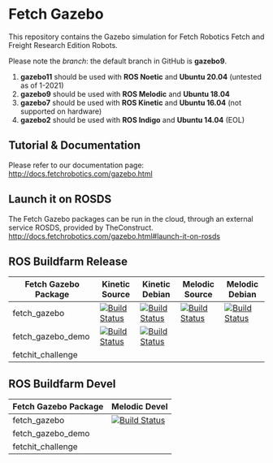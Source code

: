 # Fetch Gazebo

This repository contains the Gazebo simulation for Fetch Robotics Fetch and
Freight Research Edition Robots.

Please note the _branch_: the default branch in GitHub is **gazebo9**.
1. **gazebo11** should be used with **ROS Noetic** and **Ubuntu 20.04** (untested as of 1-2021)
2. **gazebo9** should be used with **ROS Melodic** and **Ubuntu 18.04**
3. **gazebo7** should be used with **ROS Kinetic** and **Ubuntu 16.04** (not supported on hardware)
4. **gazebo2** should be used with **ROS Indigo** and **Ubuntu 14.04** (EOL)

## Tutorial & Documentation

Please refer to our documentation page: http://docs.fetchrobotics.com/gazebo.html

## Launch it on ROSDS

The Fetch Gazebo packages can be run in the cloud, through an external service ROSDS, provided by TheConstruct.
http://docs.fetchrobotics.com/gazebo.html#launch-it-on-rosds

## ROS Buildfarm Release
 
Fetch Gazebo Package | Kinetic Source | Kinetic Debian | Melodic Source | Melodic Debian
-------------------- | -------------- | -------------- | -------------- | --------------
fetch_gazebo | [![Build Status](http://build.ros.org/buildStatus/icon?job=Ksrc_uX__fetch_gazebo__ubuntu_xenial__source)](http://build.ros.org/job/Ksrc_uX__fetch_gazebo__ubuntu_xenial__source/) | [![Build Status](http://build.ros.org/buildStatus/icon?job=Kbin_uX64__fetch_gazebo__ubuntu_xenial_amd64__binary)](http://build.ros.org/view/Kbin_uX64/job/Kbin_uX64__fetch_gazebo__ubuntu_xenial_amd64__binary/) | [![Build Status](http://build.ros.org/buildStatus/icon?job=Msrc_uB__fetch_gazebo__ubuntu_bionic__source)](http://build.ros.org/view/Mbin_uB64/job/Msrc_uB__fetch_gazebo__ubuntu_bionic__source/) | [![Build Status](http://build.ros.org/buildStatus/icon?job=Mbin_uB64__fetch_gazebo__ubuntu_bionic_amd64__binary)](http://build.ros.org/view/Mbin_uB64/job/Mbin_uB64__fetch_gazebo__ubuntu_bionic_amd64__binary/) |
fetch_gazebo_demo | [![Build Status](http://build.ros.org/buildStatus/icon?job=Ksrc_uX__fetch_gazebo_demo__ubuntu_xenial__source)](http://build.ros.org/job/Ksrc_uX__fetch_gazebo_demo__ubuntu_xenial__source/) | [![Build Status](http://build.ros.org/buildStatus/icon?job=Kbin_uX64__fetch_gazebo_demo__ubuntu_xenial_amd64__binary)](http://build.ros.org/job/Kbin_uX64__fetch_gazebo_demo__ubuntu_xenial_amd64__binary/) | | | | |
fetchit_challenge | | | | | | |

## ROS Buildfarm Devel

Fetch Gazebo Package | Melodic Devel
-------------------- | -------------
fetch_gazebo | [![Build Status](http://build.ros.org/buildStatus/icon?job=Mdev__fetch_gazebo__ubuntu_bionic_amd64)](http://build.ros.org/view/Mdev/job/Mdev__fetch_gazebo__ubuntu_bionic_amd64/)
fetch_gazebo_demo | | | |
fetchit_challenge | | | |

